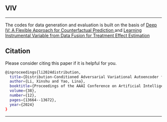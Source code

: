 ## VIV

---

The codes for data generation and evaluation is built on the basis of [Deep IV: A Flexible Approach for Counterfactual Prediction ](https://github.com/jhartford/DeepIV) and [Learning Instrumental Variable from Data Fusion for Treatment Effect Estimation ](https://github.com/causal-machine-learning-lab/meta-em) 


## Citation

Please consider citing this paper if it is helpful for you.

```sh
@inproceedings{li2024distribution,
  title={Distribution-Conditioned Adversarial Variational Autoencoder for Valid Instrumental Variable Generation},
  author={Li, Xinshu and Yao, Lina},
  booktitle={Proceedings of the AAAI Conference on Artificial Intelligence},
  volume={38},
  number={12},
  pages={13664--13672},
  year={2024}
}
```

---
